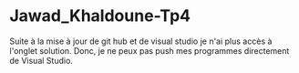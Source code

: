 # Jawad_Khaldoune-Tp4

Suite à la mise à jour de git hub et de visual studio je n'ai plus accès à l'onglet solution. Donc, je ne peux pas push mes programmes directement de Visual Studio.
